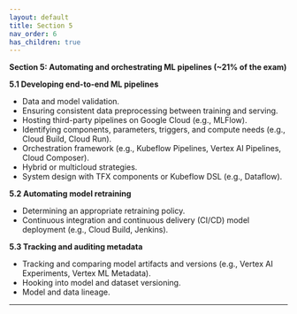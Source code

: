 ```yaml
---
layout: default
title: Section 5
nav_order: 6
has_children: true
---
```



**Section 5: Automating and orchestrating ML pipelines (~21% of the exam)**

**5.1 Developing end-to-end ML pipelines**

* Data and model validation.
* Ensuring consistent data preprocessing between training and serving.
* Hosting third-party pipelines on Google Cloud (e.g., MLFlow).
* Identifying components, parameters, triggers, and compute needs (e.g., Cloud Build, Cloud Run).
* Orchestration framework (e.g., Kubeflow Pipelines, Vertex AI Pipelines, Cloud Composer).
* Hybrid or multicloud strategies.
* System design with TFX components or Kubeflow DSL (e.g., Dataflow).

**5.2 Automating model retraining**

* Determining an appropriate retraining policy.
* Continuous integration and continuous delivery (CI/CD) model deployment (e.g., Cloud Build, Jenkins).

**5.3 Tracking and auditing metadata**

* Tracking and comparing model artifacts and versions (e.g., Vertex AI Experiments, Vertex ML Metadata).
* Hooking into model and dataset versioning.
* Model and data lineage.

---